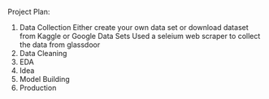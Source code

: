 Project Plan:

1. Data Collection
   Either create your own data set or download dataset from Kaggle or Google Data Sets
   Used a seleium web scraper to collect the data from glassdoor
2. Data Cleaning
3. EDA
4. Idea
5. Model Building
6. Production
